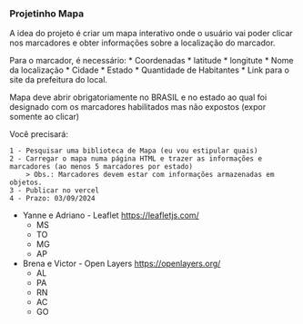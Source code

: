 ### Projetinho Mapa

A idea do projeto é criar um mapa interativo onde o usuário vai poder clicar nos marcadores e obter informações sobre a localização do marcador.

Para o marcador, é necessário:
    * Coordenadas
        * latitude 
        * longitute
    * Nome da localização
    * Cidade
    * Estado
    * Quantidade de Habitantes
    * Link para o site da prefeitura do local.

Mapa deve abrir obrigatoriamente no BRASIL e no estado ao qual foi designado com os marcadores habilitados mas não expostos (expor somente ao clicar)

Você precisará:

    1 - Pesquisar uma biblioteca de Mapa (eu vou estipular quais)
    2 - Carregar o mapa numa página HTML e trazer as informações e marcadores (ao menos 5 marcadores por estado)
        > Obs.: Marcadores devem estar com informações armazenadas em objetos.
    3 - Publicar no vercel
    4 - Prazo: 03/09/2024

* Yanne e Adriano - Leaflet https://leafletjs.com/
    * MS
    * TO
    * MG
    * AP
* Brena e Victor - Open Layers https://openlayers.org/
    * AL
    * PA
    * RN
    * AC
    * GO
